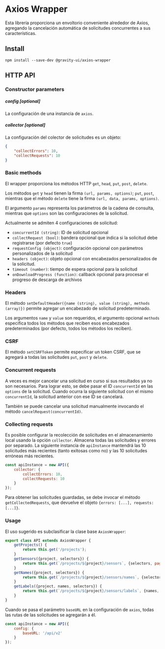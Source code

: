 # Axios Wrapper
Esta librería proporciona un envoltorio conveniente alrededor de Axios, agregando la cancelación automática de solicitudes concurrentes a sus características.

## Install

```shell
npm install --save-dev @gravity-ui/axios-wrapper
```

## HTTP API

### Constructor parameters

##### config [optional]
La configuración de una instancia de `axios`.

##### collector [optional]
La configuración del colector de solicitudes es un objeto:
```json
{
    "collectErrors": 10,
    "collectRequests": 10
}
```

### Basic methods
El wrapper proporciona los métodos HTTP `get`, `head`, `put`, `post`, `delete`.

Los métodos `get` y `head` tienen la firma `(url, params, options)`; `put`, `post`, mientras que el método `delete`
tiene la firma `(url, data, params, options)`.

El argumento `params` representa los parámetros de la cadena de consulta, mientras que `options` son las configuraciones de la solicitud.

Actualmente se admiten 4 configuraciones de solicitud:
- `concurrentId (string)`: ID de solicitud opcional
- `collectRequest (bool)`: bandera opcional que indica si la solicitud debe registrarse (por defecto `true`)
- `requestConfig (object)`: configuración opcional con parámetros personalizados de la solicitud
- `headers (object)`: objeto opcional con encabezados personalizados de la solicitud.
- `timeout (number)`: tiempo de espera opcional para la solicitud
- `onDownloadProgress (function)`: callback opcional para procesar el progreso de descarga de archivos

### Headers
El método `setDefaultHeader({name (string), value (string), methods (array)})` permite agregar un
encabezado de solicitud predeterminado.

Los argumentos `name` y `value` son requeridos, el argumento opcional `methods` especifica todos los métodos que reciben esos
encabezados predeterminados (por defecto, todos los métodos los reciben).

### CSRF
El método `setCSRFToken` permite especificar un token CSRF, que se agregará a todas las solicitudes `put`, `post` y `delete`.

### Concurrent requests
A veces es mejor cancelar una solicitud en curso si sus resultados ya no son necesarios. Para lograr esto,
se debe pasar el ID `concurrentId` en las `options` de la solicitud. Cuando ocurra la siguiente solicitud con el mismo
`concurrentId`, la solicitud anterior con ese ID se cancelará.

También se puede cancelar una solicitud manualmente invocando el método `cancelRequest(concurrentId)`.

### Collecting requests
Es posible configurar la recolección de solicitudes en el almacenamiento local usando la opción `collector`. Almacena
todas las solicitudes y errores por separado. La siguiente instancia de `apiInstance` mantendrá las 10 solicitudes más recientes (tanto exitosas
como no) y las 10 solicitudes erróneas más recientes.
```javascript
const apiInstance = new API({
    collector: {
        collectErrors: 10,
        collectRequests: 10
    }
});
```

Para obtener las solicitudes guardadas, se debe invocar el método `getCollectedRequests`, que devuelve el objeto
`{errors: [...], requests: [...]}`.

### Usage
El uso sugerido es subclasificar la clase base `AxiosWrapper`:
```javascript
export class API extends AxiosWrapper {
    getProjects() {
        return this.get('/projects');
    }
    getSensors({project, selectors}) {
        return this.get(`/projects/${project}/sensors`, {selectors, pageSize: 200});
    }
    getNames({project, selectors}) {
        return this.get(`/projects/${project}/sensors/names`, {selectors});
    }
    getLabels({project, names, selectors}) {
        return this.get(`/projects/${project}/sensors/labels`, {names, selectors});
    }
}
```

Cuando se pasa el parámetro `baseURL` en la configuración de `axios`, todas las rutas de las solicitudes se agregarán a él.
```javascript
const apiInstance = new API({
    config: {
        baseURL: '/api/v2'
    }
});
```